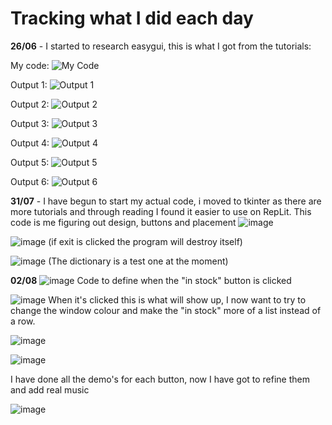# Tracking what I did each day

**26/06** - I started to research easygui, this is what I got from the tutorials:

My code:
![My Code](https://github.com/FreyaE2/DT-2024-python/assets/129448624/980acb91-ba02-4513-b23b-fe5f90fc8899)

Output 1:
![Output 1](https://github.com/FreyaE2/DT-2024-python/assets/129448624/9ef33b32-3dea-4446-b54c-fafb9e4f738e)

Output 2:
![Output 2](https://github.com/FreyaE2/DT-2024-python/assets/129448624/a61ba035-27b8-47a3-ae6a-6fc58102a5fc)

Output 3:
![Output 3](https://github.com/FreyaE2/DT-2024-python/assets/129448624/0399dab3-242f-45a8-adc8-aa6f70d4888f)

Output 4:
![Output 4](https://github.com/FreyaE2/DT-2024-python/assets/129448624/35b1baa8-7ef9-4f71-a3a4-b5a38c86ea97)

Output 5:
![Output 5](https://github.com/FreyaE2/DT-2024-python/assets/129448624/fb495265-c7c1-49a9-a452-9946ab317a48)

Output 6:
![Output 6](https://github.com/FreyaE2/DT-2024-python/assets/129448624/fe841ccb-7f62-4eec-94a2-69b9caa13708)

**31/07** - I have begun to start my actual code, i moved to tkinter as there are more tutorials and through reading I found it easier to use on RepLit. This code is me figuring out design, buttons and placement
![image](https://github.com/user-attachments/assets/645d7f22-57d4-4cbd-8b95-4f290fef1adb)

![image](https://github.com/user-attachments/assets/21bbec7c-4cc1-459f-9ca7-a0fa87c7504f)
(if exit is clicked the program will destroy itself)

![image](https://github.com/user-attachments/assets/8a6cc17c-4e93-4cd8-8770-49f0aee0ae0e)
(The dictionary is a test one at the moment)

**02/08**
![image](https://github.com/user-attachments/assets/5f0adc2e-bccd-477d-8fbc-c92d04cf9751)
Code to define when the "in stock" button is clicked

![image](https://github.com/user-attachments/assets/dcb30847-45ac-4d45-8951-43171f73f979)
When it's clicked this is what will show up, I now want to try to change the window colour and make the "in stock" more of a list instead of a row.

![image](https://github.com/user-attachments/assets/52952aad-0965-4563-9e37-534d445e5b5b)

![image](https://github.com/user-attachments/assets/998378c3-5463-4c5e-bba7-f910aafbe5b0)

I have done all the demo's for each button, now I have got to refine them and add real music

![image](https://github.com/user-attachments/assets/639ca45c-30fb-4090-a38e-22c0bb7cd627)






